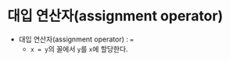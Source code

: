 # 대입 연산자(assignment operator)

- 대입 연산자(assignment operator) : `=`
  - `x = y`의 꼴에서 `y`를 `x`에 할당한다.
